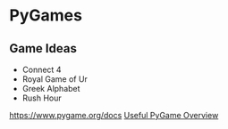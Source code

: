 # PyGames

## Game Ideas
* Connect 4
* Royal Game of Ur
* Greek Alphabet
* Rush Hour

https://www.pygame.org/docs
[Useful PyGame Overview](https://stackoverflow.com/questions/16968226/drawing-a-circle-at-my-mouse-location-when-i-hit-the-space-bar-pygame)
